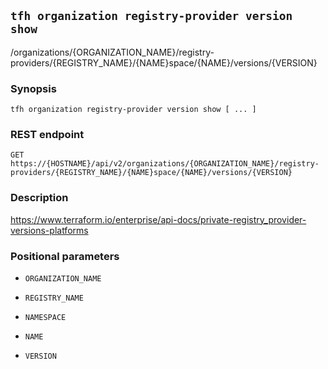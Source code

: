 ## `tfh organization registry-provider version show`

/organizations/{ORGANIZATION_NAME}/registry-providers/{REGISTRY_NAME}/{NAME}space/{NAME}/versions/{VERSION}

### Synopsis

    tfh organization registry-provider version show [ ... ]

### REST endpoint

    GET https://{HOSTNAME}/api/v2/organizations/{ORGANIZATION_NAME}/registry-providers/{REGISTRY_NAME}/{NAME}space/{NAME}/versions/{VERSION}

### Description

https://www.terraform.io/enterprise/api-docs/private-registry_provider-versions-platforms

### Positional parameters

* `ORGANIZATION_NAME`

* `REGISTRY_NAME`

* `NAMESPACE`

* `NAME`

* `VERSION`

